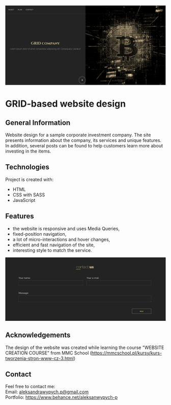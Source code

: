 <img src="Screenshot1.png">

# GRID-based website design

## General Information
Website design for a sample corporate investment company. The site presents information about the company, its services and unique features. In addition, several posts can be found to help customers learn more about investing in the items.

## Technologies
Project is created with:
* HTML
* CSS with SASS
* JavaScript

## Features
- the website is responsive and uses Media Queries,
- fixed-position navigation,
- a lot of micro-interactions and hover changes,
- efficient and fast navigation of the site, 
- interesting style to match the service.

<img src="Screenshot2.png">

## Acknowledgements
The design of the website was created while learning the course "WEBSITE CREATION COURSE" from MMC School (https://mmcschool.pl/kursy/kurs-tworzenia-stron-www-cz-3.html)

## Contact
Feel free to contact me:
<br>
Email: aleksandrawypych.p@gmail.com
<br>
Portfolio: https://www.behance.net/aleksanwypych-p
